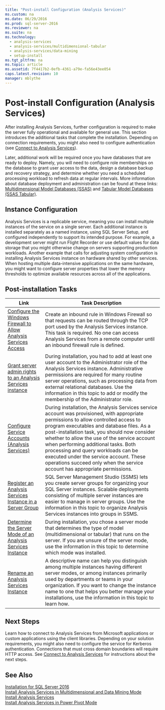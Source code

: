 ```yaml
---
title: "Post-install Configuration (Analysis Services)"
ms.custom: na
ms.date: 06/29/2016
ms.prod: sql-server-2016
ms.reviewer: na
ms.suite: na
ms.technology: 
  - analysis-services
  - analysis-services/multidimensional-tabular
  - analysis-services/data-mining
  - setup-install
ms.tgt_pltfrm: na
ms.topic: article
ms.assetid: 7f4417b2-0efb-4361-a79e-fa56e43ee054
caps.latest.revision: 10
manager: mblythe
---
```

# Post-install Configuration (Analysis Services)
After installing Analysis Services, further configuration is required to make the server fully operational and available for general use. This section introduces the additional tasks that complete the installation. Depending on connection requirements, you might also need to configure authentication (see [Connect to Analysis Services](../../Topics/TopicNameNotContainA/Connect-to-Analysis-Services.md)).  
  
 Later, additional work will be required once you have databases that are ready to deploy. Namely, you will need to configure role memberships on the database to grant user access to the data, design a database backup and recovery strategy, and determine whether you need a scheduled processing workload to refresh data at regular intervals. More information about database deployment and administration can be found at these links: [Multidimensional Model Databases (SSAS)](../../Topics/TopicNameNotContainA/Multidimensional-Model-Databases--SSAS-.md) and [Tabular Model Databases (SSAS Tabular)](../../Topics/TopicNameNotContainA/Tabular-Model-Databases--SSAS-Tabular-.md).  
  
## Instance Configuration  
 Analysis Services is a replicable service, meaning you can install multiple instances of the service on a single server. Each additional instance is installed separately as a named instance, using SQL Server Setup, and configured independently to support its intended purpose. For example, a development server might run Flight Recorder or use default values for data storage that you might otherwise change on servers supporting production workloads. Another example that calls for adjusting system configuration is installing Analysis Services instance on hardware shared by other services. When hosting multiple data-intensive applications on the same hardware, you might want to configure server properties that lower the memory thresholds to optimize available resources across all of the applications.  
  
## Post-installation Tasks  
  
|Link|Task Description|  
|----------|----------------------|  
|[Configure the Windows Firewall to Allow Analysis Services Access](../../Topics/TopicNameNotContainA/Configure-the-Windows-Firewall-to-Allow-Analysis-Services-Access.md)|Create an inbound rule in Windows Firewall so that requests can be routed through the TCP port used by the Analysis Services instance. This task is required. No one can access Analysis Services from a remote computer until an inbound firewall rule is defined.|  
|[Grant server admin rights to an  Analysis Services instance](../../Topics/TopicNameNotContainA/Grant-server-admin-rights-to-an--Analysis-Services-instance.md)|During installation, you had to add at least one user account to the Administrator role of the Analysis Services instance. Administrative permissions are required for many routine server operations, such as processing data from external relational databases. Use the information in this topic to add or modify the membership of the Administrator role.|  
|[Configure Service Accounts (Analysis Services)](../../Topics/TopicNameNotContainA/Configure-Service-Accounts--Analysis-Services-.md)|During installation, the Analysis Services service account was provisioned, with appropriate permissions to allow controlled access to program executables and database files. As a post-installation task, you should now consider whether to allow the use of the service account when performing additional tasks. Both processing and query workloads can be executed under the service account. These operations succeed only when the service account has appropriate permissions.|  
|[Register an Analysis Services Instance in a Server Group](../../Topics/TopicNameContainA/Register-an-Analysis-Services-Instance-in-a-Server-Group.md)|SQL Server Management Studio (SSMS) lets you create server groups for organizing your SQL Server instances. Scalable deployments consisting of multiple server instances are easier to manage in server groups. Use the information in this topic to organize Analysis Services instances into groups in SSMS.|  
|[Determine the Server Mode of an Analysis Services Instance](../../Topics/TopicNameNotContainA/Determine-the-Server-Mode-of-an-Analysis-Services-Instance.md)|During installation, you chose a server mode that determines the type of model (multidimensional or tabular) that runs on the server. If you are unsure of the server mode, use the information in this topic to determine which mode was installed.|  
|[Rename an Analysis Services Instance](../../Topics/TopicNameNotContainA/Rename-an-Analysis-Services-Instance.md)|A descriptive name can help you distinguish among multiple instances having different server modes, or among instances primarily used by departments or teams in your organization. If you want to change the instance name to one that helps you better manage your installations, use the information in this topic to learn how.|  
  
## Next Steps  
 Learn how to connect to Analysis Services from Microsoft applications or custom applications using the client libraries. Depending on your solution requirements, you might also need to configure the service for Kerberos authentication. Connections that must cross domain boundaries will require HTTP access. See [Connect to Analysis Services](../../Topics/TopicNameNotContainA/Connect-to-Analysis-Services.md) for instructions about the next steps.  
  
## See Also  
 [Installation for SQL Server 2016](../../Topics/TopicNameNotContainA/Installation-for-SQL-Server-2016.md)   
 [Install Analysis Services in Multidimensional and Data Mining Mode](../../Topics/TopicNameNotContainA/Install-Analysis-Services-in-Multidimensional-and-Data-Mining-Mode.md)   
 [Install Analysis Services](../../Topics/TopicNameNotContainA/Install-Analysis-Services.md)   
 [Install Analysis Services in Power Pivot Mode](../../Topics/TopicNameNotContainA/Install-Analysis-Services-in-Power-Pivot-Mode.md)